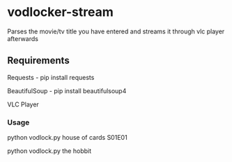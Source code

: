 # vodlocker-stream
Parses the movie/tv title you have entered and streams it through vlc player afterwards

## Requirements
Requests - pip install requests

BeautifulSoup - pip install beautifulsoup4

VLC Player

### Usage
python vodlock.py house of cards S01E01

python vodlock.py the hobbit

